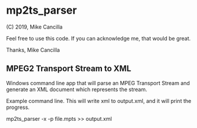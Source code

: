 # mp2ts_parser

(C) 2019, Mike Cancilla

Feel free to use this code.  If you can acknowledge me, that would be great.

Thanks, Mike Cancilla



MPEG2 Transport Stream to XML
-----------------------------

Windows command line app that will parse an MPEG Transport Stream and generate an XML document which represents the stream.

Example command line.  This will write xml to output.xml, and it will print the progress.

mp2ts_parser -x -p file.mpts >> output.xml
